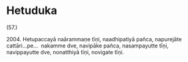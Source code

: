 

# Hetuduka






(57.)

2004\. Hetupaccayā naārammaṇe tīṇi, naadhipatiyā pañca, napurejāte cattāri…pe…  nakamme dve, navipāke pañca, nasampayutte tīṇi, navippayutte dve, nonatthiyā tīṇi, novigate tīṇi.



